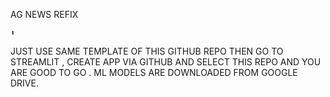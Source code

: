AG NEWS REFIX 
```
⬆️

```
JUST USE SAME TEMPLATE OF THIS GITHUB REPO THEN GO TO STREAMLIT , CREATE APP VIA GITHUB AND SELECT THIS REPO AND YOU ARE GOOD TO GO .
ML MODELS ARE DOWNLOADED FROM GOOGLE DRIVE.
